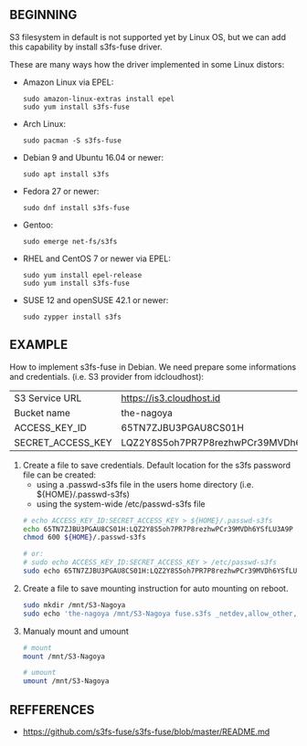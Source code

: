 ## BEGINNING
S3 filesystem in default is not supported yet by Linux OS, but we can add this capability by install s3fs-fuse driver.

These are many ways how the driver implemented in some Linux distors:
* Amazon Linux via EPEL:

  ```
  sudo amazon-linux-extras install epel
  sudo yum install s3fs-fuse
  ```

* Arch Linux:

  ```
  sudo pacman -S s3fs-fuse
  ```

* Debian 9 and Ubuntu 16.04 or newer:

  ```
  sudo apt install s3fs
  ```

* Fedora 27 or newer:

  ```
  sudo dnf install s3fs-fuse
  ```

* Gentoo:

  ```
  sudo emerge net-fs/s3fs
  ```

* RHEL and CentOS 7 or newer via EPEL:

  ```
  sudo yum install epel-release
  sudo yum install s3fs-fuse
  ```

* SUSE 12 and openSUSE 42.1 or newer:

  ```
  sudo zypper install s3fs
  ```

## EXAMPLE
How to implement s3fs-fuse in Debian. We need prepare some informations and credentials. (i.e. S3 provider from idcloudhost):

|                   |                                          |
|-------------------|------------------------------------------|
| S3 Service URL    | https://is3.cloudhost.id                 |
| Bucket name       | the-nagoya                               |
| ACCESS_KEY_ID     | 65TN7ZJBU3PGAU8CS01H                     |
| SECRET_ACCESS_KEY | LQZ2Y8S5oh7PR7P8rezhwPCr39MVDh6YSfLU3A9P |

1. Create a file to save credentials. Default location for the s3fs password file can be created:
    * using a .passwd-s3fs file in the users home directory (i.e. ${HOME}/.passwd-s3fs)
    * using the system-wide /etc/passwd-s3fs file
    ```sh
    # echo ACCESS_KEY_ID:SECRET_ACCESS_KEY > ${HOME}/.passwd-s3fs
    echo 65TN7ZJBU3PGAU8CS01H:LQZ2Y8S5oh7PR7P8rezhwPCr39MVDh6YSfLU3A9P > ${HOME}/.passwd-s3fs
    chmod 600 ${HOME}/.passwd-s3fs

    # or:
    # sudo echo ACCESS_KEY_ID:SECRET_ACCESS_KEY > /etc/passwd-s3fs
    sudo echo 65TN7ZJBU3PGAU8CS01H:LQZ2Y8S5oh7PR7P8rezhwPCr39MVDh6YSfLU3A9P > /etc/passwd-s3fs
    ```
2. Create a file to save mounting instruction for auto mounting on reboot.
   ```sh
   sudo mkdir /mnt/S3-Nagoya
   sudo echo 'the-nagoya /mnt/S3-Nagoya fuse.s3fs _netdev,allow_other,use_path_request_style,url=https://is3.cloudhost.id,use_cache=/root/cache 0 0' >> /etc/fstab
   ```
3. Manualy mount and umount
   ```sh
   # mount
   mount /mnt/S3-Nagoya

   # umount
   umount /mnt/S3-Nagoya
   ```

## REFFERENCES
* https://github.com/s3fs-fuse/s3fs-fuse/blob/master/README.md




